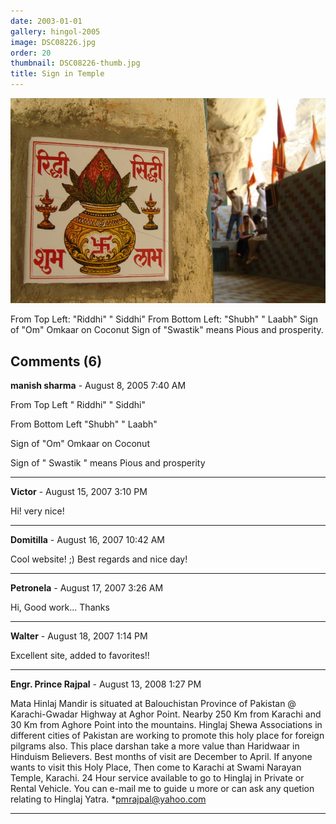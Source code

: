 ```yaml
---
date: 2003-01-01
gallery: hingol-2005
image: DSC08226.jpg
order: 20
thumbnail: DSC08226-thumb.jpg
title: Sign in Temple
---
```


![Sign in Temple](./DSC08226.jpg)

From Top Left: "Riddhi" " Siddhi"
From Bottom Left: "Shubh" " Laabh"
Sign of "Om" Omkaar on Coconut
Sign of "Swastik" means Pious and prosperity.

<div id="comments">

## Comments (6)

**manish sharma** - August  8, 2005  7:40 AM

From Top Left " Riddhi" " Siddhi"

From Bottom Left "Shubh" " Laabh"

Sign of "Om" Omkaar on Coconut

Sign of " Swastik " means Pious and prosperity

---

**Victor** - August 15, 2007  3:10 PM

Hi! very nice!

---

**Domitilla** - August 16, 2007 10:42 AM

Cool website! ;) Best regards and nice day!

---

**Petronela** - August 17, 2007  3:26 AM

Hi, Good work... Thanks

---

**Walter** - August 18, 2007  1:14 PM

Excellent site, added to favorites!!

---

**Engr. Prince Rajpal** - August 13, 2008  1:27 PM

Mata Hinlaj Mandir is situated at Balouchistan Province of Pakistan @ Karachi-Gwadar Highway at Aghor Point. Nearby 250 Km from Karachi and 30 Km from Aghore Point into the mountains. Hinglaj Shewa Associations in different cities of Pakistan are working to promote this holy place for foreign pilgrams also. This place darshan take a more value than Haridwaar in Hinduism Believers. Best months of visit are December to April. If anyone wants to visit this Holy Place, Then come to Karachi at Swami Narayan Temple, Karachi. 24 Hour service available to go to Hinglaj in Private or Rental Vehicle. You can e-mail me to guide u more or can ask any quetion relating to Hinglaj Yatra. *pmrajpal@yahoo.com

---

</div>
